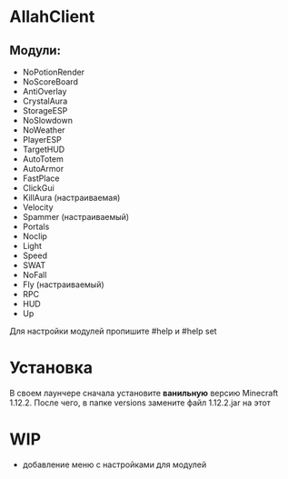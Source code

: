 # AllahClient

## Модули:

- NoPotionRender
- NoScoreBoard
- AntiOverlay
- CrystalAura
- StorageESP
- NoSlowdown
- NoWeather
- PlayerESP
- TargetHUD
- AutoTotem
- AutoArmor
- FastPlace
- ClickGui
- KillAura (настраиваемая)
- Velocity
- Spammer (настраиваемый)
- Portals
- Noclip
- Light
- Speed
- SWAT
- NoFall
- Fly (настраиваемый)
- RPC
- HUD
- Up

Для настройки модулей пропишите #help и #help set

# Установка

В своем лаунчере сначала установите **ванильную** версию Minecraft 1.12.2. После чего, в папке versions замените файл 1.12.2.jar на этот

# WIP

- добавление меню с настройками для модулей